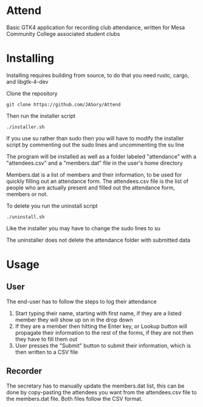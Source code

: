 # Attend
Basic GTK4 application for recording club attendance, written for Mesa Community College associated student clubs

# Installing

Installing requires building from source, to do that you need rustc, cargo, and libgtk-4-dev

Clone the repository

``` 
git clone https://github.com/JASory/Attend
```
Then run the installer script

``` 
./installer.sh
```
If you use su rather than sudo then you will have to modify the installer script by commenting out the sudo lines and uncommenting the su line

The program will be installed as well as a folder labeled "attendance" with a "attendees.csv" and a "members.dat" file in the user's home directory

Members.dat is a list of members and their information, to be used for quickly filling out an attendance form. The attendees.csv file is the list of people who are actually present and filled out the attendance form, members or not. 

To delete you run the uninstall script
```
./uninstall.sh
```
Like the installer you may have to change the sudo lines to su

The uninstaller does not delete the attendance folder with submitted data

# Usage
## User
 The end-user has to follow the steps to log their attendance
 
 1. Start typing their name, starting with first name, if they are a listed member they will show up on in the drop down
 2. If they are a member then hitting the Enter key, or Lookup button will propagate their information to the rest of the forms, if they are not then they have to fill them out
 3. User presses the "Submit" button to submit their information, which is then written to a CSV file

## Recorder
 The secretary has to manually update the members.dat list, this can be done by copy-pasting the attendees you want from the attendees.csv file to the members.dat file. 
 Both files follow the CSV format. 
